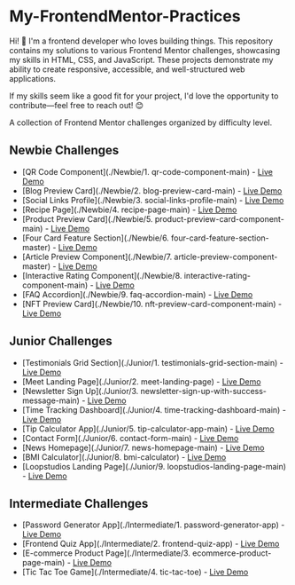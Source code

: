 # My-FrontendMentor-Practices

Hi! 👋 I'm a frontend developer who loves building things. This repository contains my solutions to various Frontend Mentor challenges, showcasing my skills in HTML, CSS, and JavaScript. These projects demonstrate my ability to create responsive, accessible, and well-structured web applications.

If my skills seem like a good fit for your project, I'd love the opportunity to contribute—feel free to reach out! 😊

A collection of Frontend Mentor challenges organized by difficulty level.

## Newbie Challenges

- [QR Code Component](./Newbie/1. qr-code-component-main) - [Live Demo](https://t-qr-code-practice-code.netlify.app/)
- [Blog Preview Card](./Newbie/2. blog-preview-card-main) - [Live Demo](https://cheery-kheer-f996f2.netlify.app/)
- [Social Links Profile](./Newbie/3. social-links-profile-main) - [Live Demo](https://taupe-capybara-5be7a6.netlify.app/)
- [Recipe Page](./Newbie/4. recipe-page-main) - [Live Demo](https://tiny-lolly-071913.netlify.app/)
- [Product Preview Card](./Newbie/5. product-preview-card-component-main) - [Live Demo](https://incredible-parfait-31f98f.netlify.app/)
- [Four Card Feature Section](./Newbie/6. four-card-feature-section-master) - [Live Demo](https://meek-paletas-0fcab9.netlify.app/)
- [Article Preview Component](./Newbie/7. article-preview-component-master) - [Live Demo](https://magnificent-pithivier-ec284b.netlify.app/)
- [Interactive Rating Component](./Newbie/8. interactive-rating-component-main) - [Live Demo](https://steady-maamoul-3a83ed.netlify.app/)
- [FAQ Accordion](./Newbie/9. faq-accordion-main) - [Live Demo](https://startling-gumption-a72896.netlify.app/)
- [NFT Preview Card](./Newbie/10. nft-preview-card-component-main) - [Live Demo](https://nft-preview-card-component-main-1.netlify.app/)

## Junior Challenges

- [Testimonials Grid Section](./Junior/1. testimonials-grid-section-main) - [Live Demo](https://incomparable-crepe-83e21f.netlify.app/)
- [Meet Landing Page](./Junior/2. meet-landing-page) - [Live Demo](https://fascinating-fudge-9bd950.netlify.app/)
- [Newsletter Sign Up](./Junior/3. newsletter-sign-up-with-success-message-main) - [Live Demo](https://splendid-marshmallow-3f8211.netlify.app/)
- [Time Tracking Dashboard](./Junior/4. time-tracking-dashboard-main) - [Live Demo](https://warm-concha-5561a6.netlify.app/)
- [Tip Calculator App](./Junior/5. tip-calculator-app-main) - [Live Demo](https://fascinating-pudding-f64fff.netlify.app/)
- [Contact Form](./Junior/6. contact-form-main) - [Live Demo](https://contact-form-main-1.netlify.app/)
- [News Homepage](./Junior/7. news-homepage-main) - [Live Demo](https://news-homepage-main-1.netlify.app/)
- [BMI Calculator](./Junior/8. bmi-calculator) - [Live Demo](https://bmi-calculator-1.netlify.app/)
- [Loopstudios Landing Page](./Junior/9. loopstudios-landing-page-main) - [Live Demo](https://loopstudios-landing-page-main-1.netlify.app/)

## Intermediate Challenges

- [Password Generator App](./Intermediate/1. password-generator-app) - [Live Demo](https://password-generator-app-1.netlify.app/)
- [Frontend Quiz App](./Intermediate/2. frontend-quiz-app) - [Live Demo](https://frontend-quiz-app-1.netlify.app/)
- [E-commerce Product Page](./Intermediate/3. ecommerce-product-page-main) - [Live Demo](https://ecommerce-product-page-main-1.netlify.app/)
- [Tic Tac Toe Game](./Intermediate/4. tic-tac-toe) - [Live Demo](https://tic-tac-toe-1.netlify.app/)
